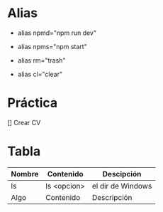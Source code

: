 # Alias

- alias npmd="npm run dev"
- alias npms="npm start"

- alias rm="trash"

- alias cl="clear"

# Práctica
[] Crear CV

# Tabla
|Nombre   |Contenido   | Descipción|
|---------|------------|-----------|
|ls|ls \<opcion\>|el dir de Windows|
|Algo|Contenido|Descripción|
